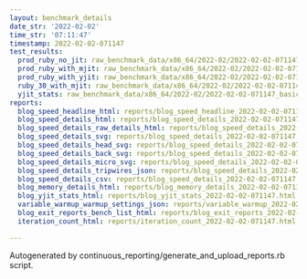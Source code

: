 ```yaml
---
layout: benchmark_details
date_str: '2022-02-02'
time_str: '07:11:47'
timestamp: 2022-02-02-071147
test_results:
  prod_ruby_no_jit: raw_benchmark_data/x86_64/2022-02/2022-02-02-071147_basic_benchmark_prod_ruby_no_jit.json
  prod_ruby_with_mjit: raw_benchmark_data/x86_64/2022-02/2022-02-02-071147_basic_benchmark_prod_ruby_with_mjit.json
  prod_ruby_with_yjit: raw_benchmark_data/x86_64/2022-02/2022-02-02-071147_basic_benchmark_prod_ruby_with_yjit.json
  ruby_30_with_mjit: raw_benchmark_data/x86_64/2022-02/2022-02-02-071147_basic_benchmark_ruby_30_with_mjit.json
  yjit_stats: raw_benchmark_data/x86_64/2022-02/2022-02-02-071147_basic_benchmark_yjit_stats.json
reports:
  blog_speed_headline_html: reports/blog_speed_headline_2022-02-02-071147.html
  blog_speed_details_html: reports/blog_speed_details_2022-02-02-071147.html
  blog_speed_details_raw_details_html: reports/blog_speed_details_2022-02-02-071147.raw_details.html
  blog_speed_details_svg: reports/blog_speed_details_2022-02-02-071147.svg
  blog_speed_details_head_svg: reports/blog_speed_details_2022-02-02-071147.head.svg
  blog_speed_details_back_svg: reports/blog_speed_details_2022-02-02-071147.back.svg
  blog_speed_details_micro_svg: reports/blog_speed_details_2022-02-02-071147.micro.svg
  blog_speed_details_tripwires_json: reports/blog_speed_details_2022-02-02-071147.tripwires.json
  blog_speed_details_csv: reports/blog_speed_details_2022-02-02-071147.csv
  blog_memory_details_html: reports/blog_memory_details_2022-02-02-071147.html
  blog_yjit_stats_html: reports/blog_yjit_stats_2022-02-02-071147.html
  variable_warmup_warmup_settings_json: reports/variable_warmup_2022-02-02-071147.warmup_settings.json
  blog_exit_reports_bench_list_html: reports/blog_exit_reports_2022-02-02-071147.bench_list.html
  iteration_count_html: reports/iteration_count_2022-02-02-071147.html

---
```

Autogenerated by continuous_reporting/generate_and_upload_reports.rb script.
